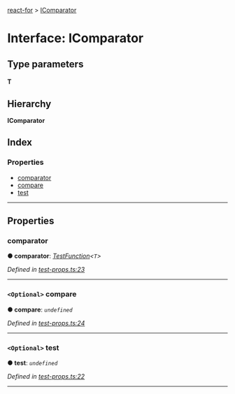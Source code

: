 [react-for](../README.md) > [IComparator](../interfaces/icomparator.md)

# Interface: IComparator

## Type parameters
#### T 
## Hierarchy

**IComparator**

## Index

### Properties

* [comparator](icomparator.md#comparator)
* [compare](icomparator.md#compare)
* [test](icomparator.md#test)

---

## Properties

<a id="comparator"></a>

###  comparator

**● comparator**: *[TestFunction](../#testfunction)<`T`>*

*Defined in [test-props.ts:23](https://github.com/MJez29/react-for/blob/171c15c/src/test-props.ts#L23)*

___
<a id="compare"></a>

### `<Optional>` compare

**● compare**: *`undefined`*

*Defined in [test-props.ts:24](https://github.com/MJez29/react-for/blob/171c15c/src/test-props.ts#L24)*

___
<a id="test"></a>

### `<Optional>` test

**● test**: *`undefined`*

*Defined in [test-props.ts:22](https://github.com/MJez29/react-for/blob/171c15c/src/test-props.ts#L22)*

___

